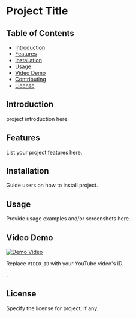 # Project Title

## Table of Contents
- [Introduction](#introduction)
- [Features](#features)
- [Installation](#installation)
- [Usage](#usage)
- [Video Demo](#video-demo)
- [Contributing](#contributing)
- [License](#license)

## Introduction
project introduction here.

## Features
List your project features here.

## Installation
Guide users on how to install project.

## Usage
Provide usage examples and/or screenshots here.

## Video Demo
[![Demo Video](http://img.youtube.com/vi/knAk3Bfg11Y/0.jpg)](http://www.youtube.com/watch?v=knAk3Bfg11Y "Video Title")

Replace `VIDEO_ID` with your YouTube video's ID.

.

## License
Specify the license for project, if any.
